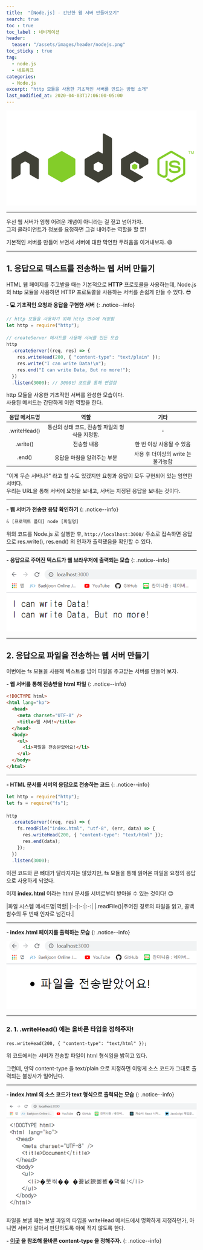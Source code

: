 ```yaml
---
title:  "[Node.js] - 간단한 웹 서버 만들어보기"
search: true
toc : true
toc_label : 네비게이션
header:
  teaser: "/assets/images/header/nodejs.png"
toc_sticky : true
tag:
  - node.js
  - 네트워크
categories:
  - Node.js
excerpt: "http 모듈을 사용한 기초적인 서버를 만드는 방법 소개"
last_modified_at: 2020-04-03T17:06:00-05:00
---
```

<img src = "/assets/images/header/nodejs.png">

---

우선 웹 서버가 엄청 어려운 개념이 아니라는 걸 짚고 넘어가자.  
그저 클라이언트가 정보를 요청하면 그걸 내어주는 역할을 할 뿐!   

기본적인 서버를 만들어 보면서 서버에 대한 막연한 두려움을 이겨내보자. 😄

---

## 1. 응답으로 텍스트를 전송하는 웹 서버 만들기   

HTML 웹 페이지를 주고받을 때는 기본적으로 **HTTP** 프로토콜을 사용하는데, Node.js 의 http 모듈을 사용하면 HTTP 프로토콜을 사용하는 서버를 손쉽게 만들 수 있다. 😎

**- 💻 기초적인 요청과 응답을 구현한 서버**
{: .notice--info}

```javascript
// http 모듈을 사용하기 위해 http 변수에 저장함
let http = require("http");

// createServer 메서드를 사용해 서버를 만든 모습
http
  .createServer((req, res) => {
    res.writeHead(200, { "content-type": "text/plain" });
    res.write("I can write Data!\n");
    res.end("I can write Data, But no more!");
  })
  .listen(3000); // 3000번 포트를 통해 연결함
```

http 모듈을 사용한 기초적인 서버를 완성한 모습이다.      
사용된 메서드는 간단하게 이런 역할을 한다.   

|응답 메서드명|역할|기타|
|:-:|:-:|:-:|
|.writeHead()|통신의 상태 코드, 전송할 파일의 형식을 지정함.|-|
|.write()|전송할 내용|한 번 이상 사용될 수 있음|
|.end()|응답을 마침을 알려주는 부분|사용 후 더이상의 write 는 불가능함|

"이게 무슨 서버냐?" 라고 할 수도 있겠지만 요청과 응답이 모두 구현되어 있는 엄연한 서버다.   
우리는 URL을 통해 서버에 요청을 보내고, 서버는 지정된 응답을 보내는 것이다.

---

**- 웹 서버가 전송한 응답 확인하기**
{: .notice--info}

```javascript
& [프로젝트 폴더] node [파일명]
```

위의 코드를 Node.js 로 실행한 후, `http://localhost:3000/` 주소로 접속하면 응답으로 res.write(), res.end() 의 인자가 출력됐음을 확인할 수 있다.

---

**- 응답으로 주어진 텍스트가 웹 브라우저에 출력되는 모습**
{: .notice--info}

<img src = "/assets/images/2020-04-03-서버-만들기/res.PNG">


---

## 2. 응답으로 파일을 전송하는 웹 서버 만들기   

이번에는 fs 모듈을 사용해 텍스트를 넘어 파일을 주고받는 서버를 만들어 보자.   

**- 웹 서버를 통해 전송받을 html 파일**
{: .notice--info}

```html
<!DOCTYPE html>
<html lang="ko">
  <head>
    <meta charset="UTF-8" />
    <title>웹 서버!</title>
  </head>
  <body>
    <ul>
      <li>파일을 전송받았어요!</li>
    </ul>
  </body>
</html>
```

---

**- HTML 문서를 서버의 응답으로 전송하는 코드**
{: .notice--info}

```javascript
let http = require("http");
let fs = require("fs");

http
  .createServer((req, res) => {
    fs.readFile("index.html", "utf-8", (err, data) => {
      res.writeHead(200, { "content-type": "text/html" });
      res.end(data);
    });
  })
  .listen(3000);
```

이전 코드와 큰 뼈대가 달라지지는 않았지만, fs 모듈을 통해 읽어온 파일을 요청의 응답으로 사용하게 되었다.  

이제 **index.html** 이라는 html 문서를 서버로부터 받아올 수 있는 것이다! 😍   

|파일 시스템 메서드명|역할|
|:-:|:-:|:-:|
|.readFile()|주어진 경로의 파일을 읽고, 콜백 함수의 두 번째 인자로 넘긴다.|

---

**- index.html 페이지를 출력하는 모습**
{: .notice--info}

<img src = "/assets/images/2020-04-03-서버-만들기/html.PNG">

---

### 2. 1. .writeHead() 에는 올바른 타입을 정해주자!

`res.writeHead(200, { "content-type": "text/html" });`

위 코드에서는 서버가 전송할 파일이 html 형식임을 밝히고 있다.

그런데, 만약 content-type 을 text/plain 으로 지정하면 이렇게 소스 코드가 그대로 출력되는 불상사가 일어난다.

---

**- index.html 의 소스 코드가 text 형식으로 출력되는 모습**
{: .notice--info}

<img src = "/assets/images/2020-04-03-서버-만들기/text.PNG">

파일을 보낼 때는 보낼 파일의 타입을 writeHead 메서드에서 명확하게 지정하던가, 아니면 서버가 알아서 판단하도록 아예 적지 않도록 한다.   

**- [이곳](https://c17an.github.io/network/HTTP-%ED%86%B5%EC%8B%A0%EC%9D%B4%EB%9E%80/#4-4-%EC%BB%A8%ED%85%90%EC%B8%A0-%ED%83%80%EC%9E%85-%EC%A7%80%EC%A0%95%ED%95%98%EA%B8%B0) 을 참조해 올바른 content-type 을 정해주자.**
{: .notice--info}

